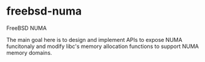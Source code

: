 freebsd-numa
============

FreeBSD NUMA

The main goal here is to design and implement APIs to expose NUMA funcitonaly and modify libc's memory allocation functions to support NUMA memory domains.
